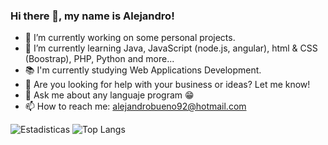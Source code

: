 ### Hi there 👋, my name is Alejandro!

- 🔭 I’m currently working on some personal projects.
- 🌱 I’m currently learning Java, JavaScript (node.js, angular), html & CSS (Boostrap), PHP, Python and more...
- 📚 I'm currently studying Web Applications Development.
- 🤔 Are you looking for help with your business or ideas? Let me know!
- 💬 Ask me about any languaje program 😁
- 📫 How to reach me: alejandrobueno92@hotmail.com

![Estadisticas](https://github-readme-stats.vercel.app/api?username=al3xHub&show_icons=true&theme=dark)
![Top Langs](https://github-readme-stats.vercel.app/api/top-langs/?username=al3xHub&layout=compact&theme=dark)

